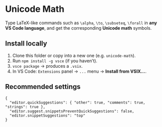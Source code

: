 # Unicode Math

Type LaTeX-like commands such as `\alpha`, `\to`, `\subseteq`, `\forall` in **any VS Code language**, and get the corresponding **Unicode math** symbols.

## Install locally
1. Clone this folder or copy into a new one (e.g. `unicode-math`).
2. Run `npm install -g vsce` (if you haven’t).
3. `vsce package` → produces a `.vsix`.
4. In VS Code: `Extensions` panel → `...` menu → **Install from VSIX...**.

## Recommended settings
```jsonc
{
  "editor.quickSuggestions": { "other": true, "comments": true, "strings": true },
  "editor.suggest.snippetsPreventQuickSuggestions": false,
  "editor.snippetSuggestions": "top"
}
